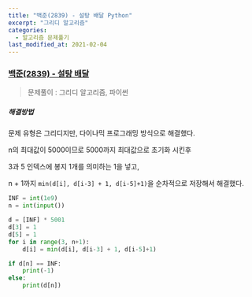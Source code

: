 ```yaml
---
title: "백준(2839) - 설탕 배달 Python"
excerpt: "그리디 알고리즘"
categories:
  - 알고리즘 문제풀기
last_modified_at: 2021-02-04
---
```


### [백준(2839) - 설탕 배달](https://www.acmicpc.net/problem/2839)

> 문제풀이 : 그리디 알고리즘, 파이썬

##### 해결방법 

문제 유형은 그리디지만, 다이나믹 프로그래밍 방식으로 해결했다.

n의 최대값이 5000이므로 5000까지 최대값으로 초기화 시킨후

3과 5 인덱스에 봉지 1개를 의미하는 1을 넣고,  

n + 1까지 `min(d[i], d[i-3] + 1, d[i-5]+1)`을 순차적으로 저장해서 해결했다.

```python
INF = int(1e9)
n = int(input())

d = [INF] * 5001
d[3] = 1
d[5] = 1
for i in range(3, n+1):
    d[i] = min(d[i], d[i-3] + 1, d[i-5]+1)

if d[n] == INF:
    print(-1)
else:
    print(d[n])

```